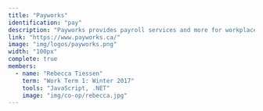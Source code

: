 ```yaml
---
title: "Payworks"
identification: "pay"
description: "Payworks provides payroll services and more for workplaces."
link: "https://www.payworks.ca/"
image: "img/logos/payworks.png"
width: "100px"
complete: true
members:
  - name: "Rebecca Tiessen"
    term: "Work Term 1: Winter 2017"
    tools: "JavaScript, .NET"
    image: "img/co-op/rebecca.jpg"
---
```

